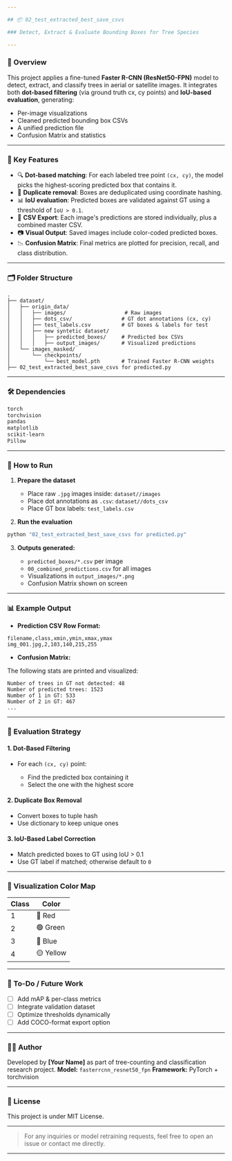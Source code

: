 ```yaml
---

## 📦 02_test_extracted_best_save_csvs  

### Detect, Extract & Evaluate Bounding Boxes for Tree Species

---
```


### 🚀 Overview

This project applies a fine-tuned **Faster R-CNN (ResNet50-FPN)** model to detect, extract, and classify trees in aerial or satellite images. It integrates both **dot-based filtering** (via ground truth cx, cy points) and **IoU-based evaluation**, generating:

* Per-image visualizations
* Cleaned predicted bounding box CSVs
* A unified prediction file
* Confusion Matrix and statistics

---

### 🧠 Key Features

* 🔍 **Dot-based matching**: For each labeled tree point `(cx, cy)`, the model picks the highest-scoring predicted box that contains it.
* 🧽 **Duplicate removal**: Boxes are deduplicated using coordinate hashing.
* 📊 **IoU evaluation**: Predicted boxes are validated against GT using a threshold of `IoU > 0.1`.
* 📁 **CSV Export**: Each image's predictions are stored individually, plus a combined master CSV.
* 📷 **Visual Output**: Saved images include color-coded predicted boxes.
* 📉 **Confusion Matrix**: Final metrics are plotted for precision, recall, and class distribution.

---

### 🗂 Folder Structure

```
.
├── dataset/
│   ├── origin_data/
│   │   ├── images/                   # Raw images
│   │   ├── dots_csv/                # GT dot annotations (cx, cy)
│   │   ├── test_labels.csv          # GT boxes & labels for test
│   │   ├── new syntetic dataset/
│   │   │   ├── predicted_boxes/     # Predicted box CSVs
│   │   │   ├── output_images/       # Visualized predictions
│   └── images_masked/
│       └── checkpoints/
│           └── best_model.pth       # Trained Faster R-CNN weights
├── 02_test_extracted_best_save_csvs for predicted.py
```

---

### 🛠 Dependencies

```bash
torch
torchvision
pandas
matplotlib
scikit-learn
Pillow
```

---

### 🧪 How to Run

1. **Prepare the dataset**

   * Place raw `.jpg` images inside: `dataset//images`
   * Place dot annotations as `.csv`: `dataset//dots_csv`
   * Place GT box labels: `test_labels.csv`

2. **Run the evaluation**

```bash
python "02_test_extracted_best_save_csvs for predicted.py"
```

3. **Outputs generated:**

   * `predicted_boxes/*.csv` per image
   * `00_combined_predictions.csv` for all images
   * Visualizations in `output_images/*.png`
   * Confusion Matrix shown on screen

---

### 📊 Example Output

* **Prediction CSV Row Format:**

```csv
filename,class,xmin,ymin,xmax,ymax
img_001.jpg,2,103,140,215,255
```

* **Confusion Matrix:**

The following stats are printed and visualized:

```
Number of trees in GT not detected: 48
Number of predicted trees: 1523
Number of 1 in GT: 533
Number of 2 in GT: 467
...
```

---

### 🎯 Evaluation Strategy

#### 1. Dot-Based Filtering

* For each `(cx, cy)` point:

  * Find the predicted box containing it
  * Select the one with the highest score

#### 2. Duplicate Box Removal

* Convert boxes to tuple hash
* Use dictionary to keep unique ones

#### 3. IoU-Based Label Correction

* Match predicted boxes to GT using IoU > 0.1
* Use GT label if matched; otherwise default to `0`

---

### 🎨 Visualization Color Map

| Class | Color     |
| ----- | --------- |
| 1     | 🔴 Red    |
| 2     | 🟢 Green  |
| 3     | 🔵 Blue   |
| 4     | 🟡 Yellow |

---

### 📌 To-Do / Future Work

* [ ] Add mAP & per-class metrics
* [ ] Integrate validation dataset
* [ ] Optimize thresholds dynamically
* [ ] Add COCO-format export option

---

### 👨‍💻 Author

Developed by **\[Your Name]** as part of tree-counting and classification research project.
**Model:** `fasterrcnn_resnet50_fpn`
**Framework:** PyTorch + torchvision

---

### 📜 License

This project is under MIT License.

---

> For any inquiries or model retraining requests, feel free to open an issue or contact me directly.

---

